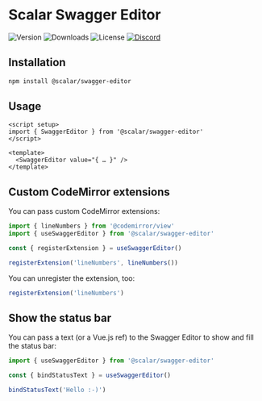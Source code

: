 # Scalar Swagger Editor

![Version](https://img.shields.io/npm/v/%40scalar/swagger-editor)
![Downloads](https://img.shields.io/npm/dm/%40scalar/swagger-editor)
![License](https://img.shields.io/npm/l/%40scalar%2Fswagger-editor)
[![Discord](https://img.shields.io/discord/1135330207960678410?style=flat&color=5865F2)](https://discord.gg/mw6FQRPh)

## Installation

```bash
npm install @scalar/swagger-editor
```

## Usage

```vue
<script setup>
import { SwaggerEditor } from '@scalar/swagger-editor'
</script>

<template>
  <SwaggerEditor value="{ … }" />
</template>
```

## Custom CodeMirror extensions

You can pass custom CodeMirror extensions:

```ts
import { lineNumbers } from '@codemirror/view'
import { useSwaggerEditor } from '@scalar/swagger-editor'

const { registerExtension } = useSwaggerEditor()

registerExtension('lineNumbers', lineNumbers())
```

You can unregister the extension, too:

```ts
registerExtension('lineNumbers')
```

## Show the status bar

You can pass a text (or a Vue.js ref) to the Swagger Editor to show and fill the status bar:

```ts
import { useSwaggerEditor } from '@scalar/swagger-editor'

const { bindStatusText } = useSwaggerEditor()

bindStatusText('Hello :-)')
```
